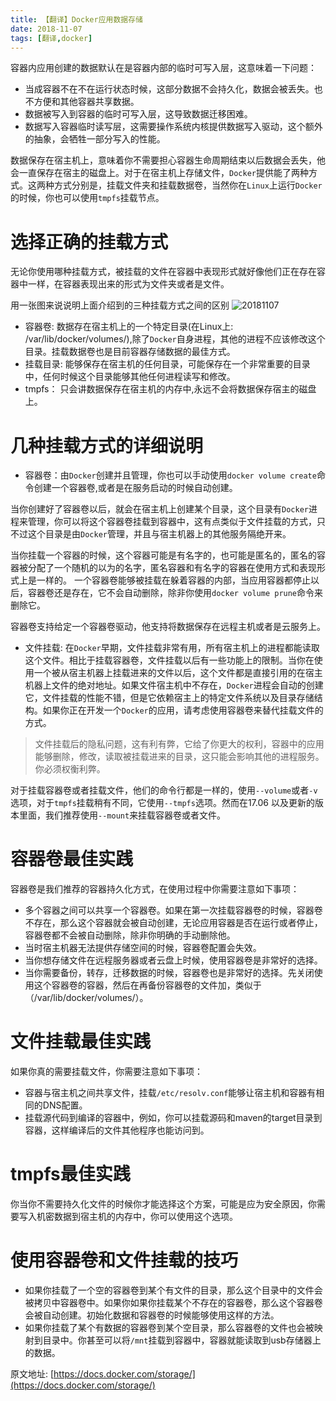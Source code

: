 ```yaml
---
title: 【翻译】Docker应用数据存储
date: 2018-11-07
tags: [翻译,docker]
---
```

容器内应用创建的数据默认在是容器内部的临时可写入层，这意味着一下问题：
* 当成容器不在不在运行状态时候，这部分数据不会持久化，数据会被丢失。也不方便和其他容器共享数据。
* 数据被写入到容器的临时可写入层，这导致数据迁移困难。
* 数据写入容器临时读写层，这需要操作系统内核提供数据写入驱动，这个额外的抽象，会牺牲一部分写入的性能。

数据保存在宿主机上，意味着你不需要担心容器生命周期结束以后数据会丢失，他会一直保存在宿主的磁盘上。对于在宿主机上存储文件，`Docker`提供能了两种方式。这两种方式分别是，挂载文件夹和挂载数据卷，当然你在`Linux`上运行`Docker`的时候，你也可以使用`tmpfs`挂载节点。

# 选择正确的挂载方式
无论你使用哪种挂载方式，被挂载的文件在容器中表现形式就好像他们正在存在容器中一样，在容器表现出来的形式为文件夹或者是文件。

用一张图来说说明上面介绍到的三种挂载方式之间的区别
![20181107](/20181107/mount.png)

* 容器卷: 数据存在宿主机上的一个特定目录(在Linux上: /var/lib/docker/volumes/),除了`Docker`自身进程，其他的进程不应该修改这个目录。挂载数据卷也是目前容器存储数据的最佳方式。
* 挂载目录: 能够保存在宿主机的任何目录，可能保存在一个非常重要的目录中，任何时候这个目录能够其他任何进程读写和修改。
* tmpfs： 只会讲数据保存在宿主机的内存中,永远不会将数据保存宿主的磁盘上。

# 几种挂载方式的详细说明
* 容器卷：由`Docker`创建并且管理，你也可以手动使用`docker volume create`命令创建一个容器卷,或者是在服务启动的时候自动创建。

当你创建好了容器卷以后，就会在宿主机上创建某个目录，这个目录有`Docker`进程来管理，你可以将这个容器卷挂载到容器中，这有点类似于文件挂载的方式，只不过这个目录是由`Docker`管理，并且与宿主机器上的其他服务隔绝开来。

当你挂载一个容器的时候，这个容器可能是有名字的，也可能是匿名的，匿名的容器被分配了一个随机的以为的名字，匿名容器和有名字的容器在使用方式和表现形式上是一样的。
一个容器卷能够被挂载在躲着容器的内部，当应用容器都停止以后，容器卷还是存在，它不会自动删除，除非你使用`docker volume prune`命令来删除它。

容器卷支持给定一个容器卷驱动，他支持将数据保存在远程主机或者是云服务上。

* 文件挂载: 在`Docker`早期，文件挂载非常有用，所有宿主机上的进程都能读取这个文件。相比于挂载容器卷，文件挂载以后有一些功能上的限制。当你在使用一个被从宿主机器上挂载进来的文件以后，这个文件都是直接引用的在宿主机器上文件的绝对地址。如果文件宿主机中不存在，`Docker`进程会自动的创建它，文件挂载的性能不错，但是它依赖宿主上的特定文件系统以及目录存储结构。如果你正在开发一个`Docker`的应用，请考虑使用容器卷来替代挂载文件的方式。

> 文件挂载后的隐私问题，这有利有弊，它给了你更大的权利，容器中的应用能够删除，修改，读取被挂载进来的目录，这只能会影响其他的进程服务。你必须权衡利弊。


对于挂载容器卷或者挂载文件，他们的命令行都是一样的，使用`--volume`或者`-v`选项，对于`tmpfs`挂载稍有不同，它使用`--tmpfs`选项。然而在17.06 以及更新的版本里面，我们推荐使用`--mount`来挂载容器卷或者文件。

# 容器卷最佳实践
容器卷是我们推荐的容器持久化方式，在使用过程中你需要注意如下事项：
* 多个容器之间可以共享一个容器卷。如果在第一次挂载容器卷的时候，容器卷不存在，那么这个容器就会被自动创建，无论应用容器是否在运行或者停止，容器卷都不会被自动删除，除非你明确的手动删除他。
* 当时宿主机器无法提供存储空间的时候，容器卷配置会失效。
* 当你想存储文件在远程服务器或者云盘上时候，使用容器卷是非常好的选择。
* 当你需要备份，转存，迁移数据的时候，容器卷也是非常好的选择。先关闭使用这个容器卷的容器，然后在再备份容器卷的文件加，类似于（/var/lib/docker/volumes/<volume-name>）。

# 文件挂载最佳实践
如果你真的需要挂载文件，你需要注意如下事项：
* 容器与宿主机之间共享文件，挂载`/etc/resolv.conf`能够让宿主机和容器有相同的DNS配置。
* 挂载源代码到编译的容器中，例如，你可以挂载源码和maven的target目录到容器，这样编译后的文件其他程序也能访问到。

# tmpfs最佳实践
你当你不需要持久化文件的时候你才能选择这个方案，可能是应为安全原因，你需要写入机密数据到宿主机的内存中，你可以使用这个选项。

# 使用容器卷和文件挂载的技巧
* 如果你挂载了一个空的容器卷到某个有文件的目录，那么这个目录中的文件会被拷贝中容器卷中。如果你如果你挂载某个不存在的容器卷，那么这个容器卷会被自动创建。初始化数据和容器卷的时候能够使用这样的方法。
* 如果你挂载了某个有数据的容器卷到某个空目录，那么容器卷的文件也会被映射到目录中。你甚至可以将`/mnt`挂载到容器中，容器就能读取到usb存储器上的数据。



原文地址: [https://docs.docker.com/storage/](https://docs.docker.com/storage/)